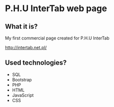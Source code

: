# P.H.U InterTab web page

## What it is?
My first commercial page created for P.H.U InterTab 

http://intertab.net.pl/

## Used technologies?

- SQL
- Bootstrap
- PHP
- HTML
- JavaScript
- CSS
